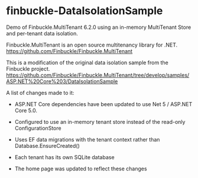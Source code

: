 # finbuckle-DataIsolationSample
Demo of Finbuckle.MultiTenant 6.2.0 using an in-memory MultiTenant Store and per-tenant data isolation.

Finbuckle.MultiTenant is an open source multitenancy library for .NET.
https://github.com/Finbuckle/Finbuckle.MultiTenant

This is a modification of the original data isolation sample from the Finbuckle project.
https://github.com/Finbuckle/Finbuckle.MultiTenant/tree/develop/samples/ASP.NET%20Core%203/DataIsolationSample

A list of changes made to it:

* ASP.NET Core dependencies have been updated to use Net 5 / ASP.NET Core 5.0.

* Configured to use an in-memory tenant store instead of the read-only ConfigurationStore

* Uses EF data migrations with the tenant context rather than Database.EnsureCreated()

* Each tenant has its own SQLite database

* The home page was updated to reflect these changes
